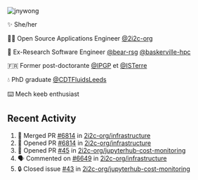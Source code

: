 ![jnywong](https://readme-typing-svg.demolab.com/?font=Intel+One+Mono&size=36&duration=3000&pause=1000&color=6bc46d&vCenter=true&width=170&lines=jnywong)

✨ She/her

👩‍💻 Open Source Applications Engineer [@2i2c-org](https://2i2c.org/)

🐻 Ex-Research Software Engineer [@bear-rsg](https://github.com/bear-rsg) [@baskerville-hpc](https://github.com/baskerville-hpc) 

🇫🇷 Former post-doctorante [@IPGP](https://github.com/IPGP) et [@ISTerre](https://www.isterre.fr/) 

💧 PhD graduate [@CDTFluidsLeeds](https://fluid-dynamics.leeds.ac.uk/) 

⌨️ Mech keeb enthusiast 

## Recent Activity 

<!--START_SECTION:activity-->
1. 🎉 Merged PR [#6814](https://github.com/2i2c-org/infrastructure/pull/6814) in [2i2c-org/infrastructure](https://github.com/2i2c-org/infrastructure)
2. 💪 Opened PR [#6814](https://github.com/2i2c-org/infrastructure/pull/6814) in [2i2c-org/infrastructure](https://github.com/2i2c-org/infrastructure)
3. 💪 Opened PR [#45](https://github.com/2i2c-org/jupyterhub-cost-monitoring/pull/45) in [2i2c-org/jupyterhub-cost-monitoring](https://github.com/2i2c-org/jupyterhub-cost-monitoring)
4. 🗣 Commented on [#6649](https://github.com/2i2c-org/infrastructure/issues/6649#issuecomment-3322977836) in [2i2c-org/infrastructure](https://github.com/2i2c-org/infrastructure)
5. 🔒 Closed issue [#43](https://github.com/2i2c-org/jupyterhub-cost-monitoring/issues/43) in [2i2c-org/jupyterhub-cost-monitoring](https://github.com/2i2c-org/jupyterhub-cost-monitoring)
<!--END_SECTION:activity-->
